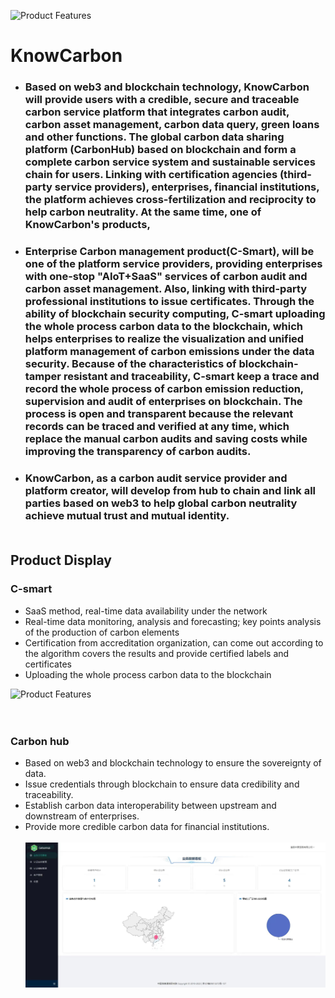 ![Product Features](https://mmbiz.qpic.cn/mmbiz_gif/Pxxwgm9M2ZL6wem52iaTavX7AlaZPR8LKds0WiaSMhJibIqE1CjBiaI2bkUGDqx5vUbRB4r6LFILicDGLM7jpBicykNw/640?wx_fmt=gif&wxfrom=5&wx_lazy=1)
# KnowCarbon

* ### Based on web3 and blockchain technology, KnowCarbon will provide users with a credible, secure and traceable carbon service platform that integrates carbon audit, carbon asset management, carbon data query, green loans and other functions. The global carbon data sharing platform (CarbonHub) based on blockchain and form a complete carbon service system and sustainable services chain for users. Linking with certification agencies (third-party service providers), enterprises, financial institutions, the platform achieves cross-fertilization and reciprocity to help carbon neutrality. At the same time, one of KnowCarbon's products, <br>
* ###  Enterprise Carbon management product(C-Smart), will be one of the platform service providers, providing enterprises with one-stop "AIoT+SaaS" services of carbon audit and carbon asset management. Also, linking with third-party professional institutions to issue certificates. Through the ability of blockchain security computing, C-smart uploading the whole process carbon data to the blockchain, which helps enterprises to realize the visualization and unified platform management of carbon emissions under the data security. Because of the characteristics of blockchain-tamper resistant and traceability, C-smart keep a trace and record  the whole process of carbon emission reduction, supervision and audit of enterprises on blockchain. The process is open and transparent because the relevant records can be traced and verified at any time, which replace the manual carbon audits and saving costs while improving the transparency of carbon audits. <br>
* ###  KnowCarbon, as a carbon audit service provider and platform creator, will develop from hub to chain and link all parties based on web3 to help global carbon neutrality achieve mutual trust and mutual identity. <br><br>
## Product Display
### C-smart<br>
* SaaS method, real-time data availability under the network
* Real-time data monitoring, analysis and forecasting; key points analysis of the production of carbon elements
* Certification from accreditation organization, can come out according to the algorithm covers the results and provide certified labels and certificates
* Uploading the whole process carbon data to the blockchain<br>

![Product Features](https://user-assets.sxlcdn.com/images/979727/FrjytAufFLVAF3P3es4V4tpkqPXl.png?imageMogr2/strip/auto-orient/thumbnail/1200x9000%3E/quality/90!/format/png)<br><br><br>

### Carbon hub
* Based on web3 and blockchain technology to ensure the sovereignty of data.
* Issue credentials through blockchain to ensure data credibility and traceability.
* Establish carbon data interoperability between upstream and downstream of enterprises.
* Provide more credible carbon data for financial institutions.<br><br>
![Product Features](https://raw.githubusercontent.com/KnowCarbon/KnowCarbon/main/49dda1fe7b01147a9e9a1fac5420c7c.jpg)<br>
